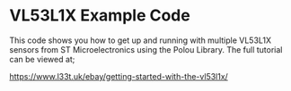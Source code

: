# VL53L1X Example Code

This code shows you how to get up and running with multiple VL53L1X sensors from ST Microelectronics using the Polou Library.
The full tutorial can be viewed at;

https://www.l33t.uk/ebay/getting-started-with-the-vl53l1x/
